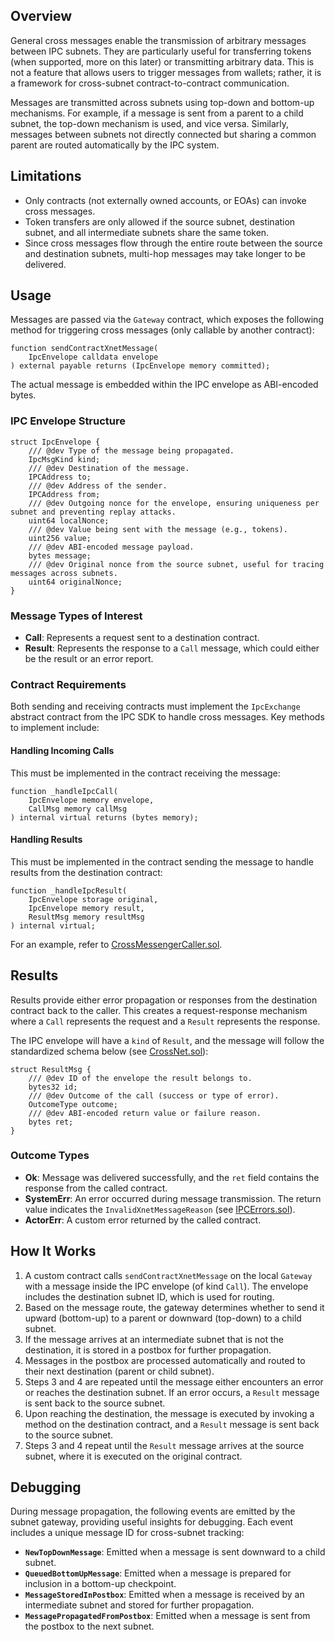 ## Overview

General cross messages enable the transmission of arbitrary messages between IPC subnets. They are particularly useful for transferring tokens (when supported, more on this later) or transmitting arbitrary data. This is not a feature that allows users to trigger messages from wallets; rather, it is a framework for cross-subnet contract-to-contract communication.

Messages are transmitted across subnets using top-down and bottom-up mechanisms. For example, if a message is sent from a parent to a child subnet, the top-down mechanism is used, and vice versa. Similarly, messages between subnets not directly connected but sharing a common parent are routed automatically by the IPC system.

## Limitations

- Only contracts (not externally owned accounts, or EOAs) can invoke cross messages.
- Token transfers are only allowed if the source subnet, destination subnet, and all intermediate subnets share the same token.
- Since cross messages flow through the entire route between the source and destination subnets, multi-hop messages may take longer to be delivered.

## Usage

Messages are passed via the `Gateway` contract, which exposes the following method for triggering cross messages (only callable by another contract):

```solidity
function sendContractXnetMessage(
    IpcEnvelope calldata envelope
) external payable returns (IpcEnvelope memory committed);
```

The actual message is embedded within the IPC envelope as ABI-encoded bytes.

### IPC Envelope Structure

```solidity
struct IpcEnvelope {
    /// @dev Type of the message being propagated.
    IpcMsgKind kind;
    /// @dev Destination of the message.
    IPCAddress to;
    /// @dev Address of the sender.
    IPCAddress from;
    /// @dev Outgoing nonce for the envelope, ensuring uniqueness per subnet and preventing replay attacks.
    uint64 localNonce;
    /// @dev Value being sent with the message (e.g., tokens).
    uint256 value;
    /// @dev ABI-encoded message payload.
    bytes message;
    /// @dev Original nonce from the source subnet, useful for tracing messages across subnets.
    uint64 originalNonce;
}
```

### Message Types of Interest

- **Call**: Represents a request sent to a destination contract.
- **Result**: Represents the response to a `Call` message, which could either be the result or an error report.

### Contract Requirements

Both sending and receiving contracts must implement the `IpcExchange` abstract contract from the IPC SDK to handle cross messages. Key methods to implement include:

#### Handling Incoming Calls

This must be implemented in the contract receiving the message:

```solidity
function _handleIpcCall(
    IpcEnvelope memory envelope,
    CallMsg memory callMsg
) internal virtual returns (bytes memory);
```

#### Handling Results

This must be implemented in the contract sending the message to handle results from the destination contract:

```solidity
function _handleIpcResult(
    IpcEnvelope storage original,
    IpcEnvelope memory result,
    ResultMsg memory resultMsg
) internal virtual;
```

For an example, refer to [CrossMessengerCaller.sol](../../contracts/contracts/examples/CrossMessengerCaller.sol).

## Results

Results provide either error propagation or responses from the destination contract back to the caller. This creates a request-response mechanism where a `Call` represents the request and a `Result` represents the response.

The IPC envelope will have a `kind` of `Result`, and the message will follow the standardized schema below (see [CrossNet.sol](../../contracts/contracts/structs/CrossNet.sol)):

```solidity
struct ResultMsg {
    /// @dev ID of the envelope the result belongs to.
    bytes32 id;
    /// @dev Outcome of the call (success or type of error).
    OutcomeType outcome;
    /// @dev ABI-encoded return value or failure reason.
    bytes ret;
}
```

### Outcome Types

- **Ok**: Message was delivered successfully, and the `ret` field contains the response from the called contract.
- **SystemErr**: An error occurred during message transmission. The return value indicates the `InvalidXnetMessageReason` (see [IPCErrors.sol](../../contracts/contracts/errors/IPCErrors.sol)).
- **ActorErr**: A custom error returned by the called contract.

## How It Works

1. A custom contract calls `sendContractXnetMessage` on the local `Gateway` with a message inside the IPC envelope (of kind `Call`). The envelope includes the destination subnet ID, which is used for routing.
2. Based on the message route, the gateway determines whether to send it upward (bottom-up) to a parent or downward (top-down) to a child subnet.
3. If the message arrives at an intermediate subnet that is not the destination, it is stored in a postbox for further propagation.
4. Messages in the postbox are processed automatically and routed to their next destination (parent or child subnet).
5. Steps 3 and 4 are repeated until the message either encounters an error or reaches the destination subnet. If an error occurs, a `Result` message is sent back to the source subnet.
6. Upon reaching the destination, the message is executed by invoking a method on the destination contract, and a `Result` message is sent back to the source subnet.
7. Steps 3 and 4 repeat until the `Result` message arrives at the source subnet, where it is executed on the original contract.

## Debugging

During message propagation, the following events are emitted by the subnet gateway, providing useful insights for debugging. Each event includes a unique message ID for cross-subnet tracking:

- **`NewTopDownMessage`**: Emitted when a message is sent downward to a child subnet.
- **`QueuedBottomUpMessage`**: Emitted when a message is prepared for inclusion in a bottom-up checkpoint.
- **`MessageStoredInPostbox`**: Emitted when a message is received by an intermediate subnet and stored for further propagation.
- **`MessagePropagatedFromPostbox`**: Emitted when a message is sent from the postbox to the next subnet.
